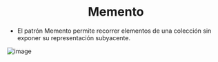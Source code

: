 # <center> Memento </center>
- El patrón Memento permite recorrer elementos de una colección sin exponer su representación subyacente.

![image](https://user-images.githubusercontent.com/31529014/200988376-aea6c618-e2bf-4f08-ba78-572cd645a263.png)